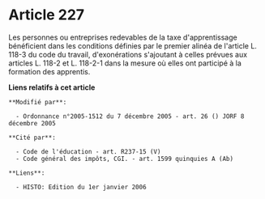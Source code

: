 # Article 227

Les personnes ou entreprises redevables de la taxe d'apprentissage bénéficient dans les conditions définies par le premier
alinéa de l'article L. 118-3 du code du travail, d'exonérations s'ajoutant à celles prévues aux articles L. 118-2 et L.
118-2-1 dans la mesure où elles ont participé à la formation des apprentis.

**Liens relatifs à cet article**

	**Modifié par**:

	  - Ordonnance n°2005-1512 du 7 décembre 2005 - art. 26 () JORF 8 décembre 2005

	**Cité par**:

	  - Code de l'éducation - art. R237-15 (V)
	  - Code général des impôts, CGI. - art. 1599 quinquies A (Ab)

	**Liens**:

	  - HISTO: Edition du 1er janvier 2006
